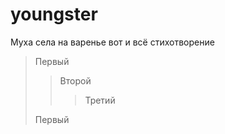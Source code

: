 # youngster
Муха села на варенье вот и всё стихотворение
> Первый 
>> Второй 
>>> Третий 
>
>Первый 
